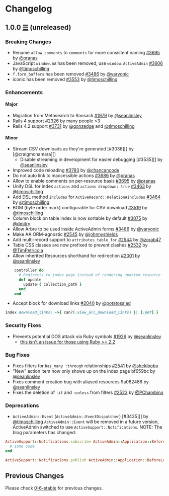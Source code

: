 # Changelog
## 1.0.0 [☰](https://github.com/activeadmin/activeadmin/compare/v0.6.3...master) (unreleased)

### Breaking Changes

* Rename `allow_comments` to `comments` for more consistent naming [#3695][] by [@pranas][]
* JavaScript `window.AA` has been removed, use `window.ActiveAdmin` [#3606][] by [@timoschilling][]
* `f.form_buffers` has been removed [#3486][] by [@varyonic][]
* iconic has been removed [#3553][] by [@timoschilling][]

### Enhancements

#### Major

* Migration from Metasearch to Ransack [#1979][] by [@seanlinsley][]
* Rails 4 support [#2326][] by many people <3
* Rails 4.2 support [#3731][] by [@gonzedge][] and [@timoschilling][]

#### Minor

* Stream CSV downloads as they're generated [#3038][] by [@craigmcnamara][]
  * Disable streaming in development for easier debugging [#3535][] by [@seanlinsley][]
* Improved code reloading [#3783][] by [@chancancode][]
* Do not auto link to inaccessible actions [#3686][] by [@pranas][]
* Allow to enable comments on per-resource basis [#3695][] by [@pranas][]
* Unify DSL for index `actions` and `actions dropdown: true` [#3463][] by [@timoschilling][]
* Add DSL method `includes` for `ActiveRecord::Relation#includes` [#3464][] by [@timoschilling][]
* BOM (byte order mark) configurable for CSV download [#3519][] by [@timoschilling][]
* Column block on table index is now sortable by default [#3075][] by [@dmitry][]
* Allow Arbre to be used inside ActiveAdmin forms [#3486][] by [@varyonic][]
* Make AA ORM-agnostic [#2545][] by [@johnnyshields][]
* Add multi-record support to `attributes_table_for` [#2544][] by [@zorab47][]
* Table CSS classes are now prefixed to prevent clashes [#2532][] by [@TimPetricola][]
* Allow Inherited Resources shorthand for redirection [#2001][] by [@seanlinsley][]
```ruby
    controller do
      # Redirects to index page instead of rendering updated resource
      def update
        update!{ collection_path }
      end
    end
```

* Accept block for download links [#2040][] by [@potatosalad][]
```ruby
index download_links: ->{ can?(:view_all_download_links) || [:pdf] }
```

### Security Fixes

* Prevents potential DOS attack via Ruby symbols [#1926][] by [@seanlinsley][]
  * [this isn't an issue for those using Ruby >= 2.2](http://rubykaigi.org/2014/presentation/S-NarihiroNakamura)

### Bug Fixes

* Fixes filters for `has_many :through` relationships [#2541][] by [@shekibobo][]
* "New" action item now only shows up on the index page bf659bc by [@seanlinsley][]
* Fixes comment creation bug with aliased resources 9a082486 by [@seanlinsley][]
* Fixes the deletion of `:if` and `:unless` from filters [#2523][] by [@PChambino][]

### Deprecations

* `ActiveAdmin::Event` (`ActiveAdmin::EventDispatcher`) [#3435][] by [@timoschilling][]
  `ActiveAdmin::Event` will be removed in a future version, ActiveAdmin switched
  to use `ActiveSupport::Notifications`.
  NOTE: The blog parameters has changed:
```ruby
ActiveSupport::Notifications.subscribe ActiveAdmin::Application::BeforeLoadEvent do |event, *args|
  # some code
end

ActiveSupport::Notifications.publish ActiveAdmin::Application::BeforeLoadEvent, "some data"
```

## Previous Changes

Please check [0-6-stable](https://github.com/activeadmin/activeadmin/blob/0-6-stable/CHANGELOG.md) for previous changes.

<!--- The following link definition list is generated by PimpMyChangelog --->
[#1926]: https://github.com/activeadmin/activeadmin/issues/1926
[#1979]: https://github.com/activeadmin/activeadmin/issues/1979
[#2001]: https://github.com/activeadmin/activeadmin/issues/2001
[#2040]: https://github.com/activeadmin/activeadmin/issues/2040
[#2326]: https://github.com/activeadmin/activeadmin/issues/2326
[#2523]: https://github.com/activeadmin/activeadmin/issues/2523
[#2532]: https://github.com/activeadmin/activeadmin/issues/2532
[#2541]: https://github.com/activeadmin/activeadmin/issues/2541
[#2544]: https://github.com/activeadmin/activeadmin/issues/2544
[#2545]: https://github.com/activeadmin/activeadmin/issues/2545
[#3075]: https://github.com/activeadmin/activeadmin/issues/3075
[#3463]: https://github.com/activeadmin/activeadmin/issues/3463
[#3464]: https://github.com/activeadmin/activeadmin/issues/3464
[#3486]: https://github.com/activeadmin/activeadmin/issues/3486
[#3519]: https://github.com/activeadmin/activeadmin/issues/3519
[#3553]: https://github.com/activeadmin/activeadmin/issues/3553
[#3606]: https://github.com/activeadmin/activeadmin/issues/3606
[#3686]: https://github.com/activeadmin/activeadmin/issues/3686
[#3695]: https://github.com/activeadmin/activeadmin/issues/3695
[#3731]: https://github.com/activeadmin/activeadmin/issues/3731
[#3783]: https://github.com/activeadmin/activeadmin/issues/3783
[@PChambino]: https://github.com/PChambino
[@TimPetricola]: https://github.com/TimPetricola
[@chancancode]: https://github.com/chancancode
[@dmitry]: https://github.com/dmitry
[@gonzedge]: https://github.com/gonzedge
[@johnnyshields]: https://github.com/johnnyshields
[@potatosalad]: https://github.com/potatosalad
[@pranas]: https://github.com/pranas
[@seanlinsley]: https://github.com/seanlinsley
[@shekibobo]: https://github.com/shekibobo
[@timoschilling]: https://github.com/timoschilling
[@varyonic]: https://github.com/varyonic
[@zorab47]: https://github.com/zorab47
